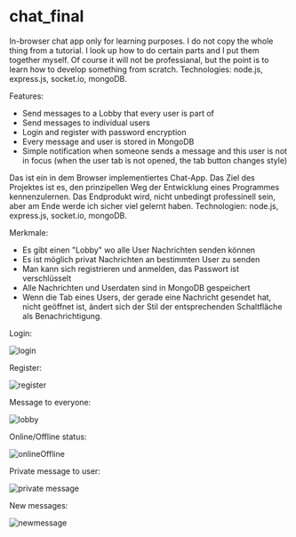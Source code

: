 # chat_final

In-browser chat app only for learning purposes. I do not copy the whole thing from a tutorial. I look up how to do certain parts and I put them together myself.
Of course it will not be professianal, but the point is to learn how to develop something from scratch. Technologies: node.js, express.js, socket.io, mongoDB.

Features: 
- Send messages to a Lobby that every user is part of
- Send messages to individual users
- Login and register with password encryption
- Every message and user is stored in MongoDB
- Simple notification when someone sends a message and this user is not in focus (when the user tab is not opened, the tab button changes style)

Das ist ein in dem Browser implementiertes Chat-App. Das Ziel des Projektes ist es, den prinzipellen Weg der Entwicklung eines Programmes kennenzulernen. 
Das Endprodukt wird, nicht unbedingt professinell sein, aber am Ende werde ich sicher viel gelernt haben. Technologien: node.js, express.js, socket.io, mongoDB.

Merkmale:
- Es gibt einen "Lobby" wo alle User Nachrichten senden können
- Es ist möglich privat Nachrichten an bestimmten User zu senden
- Man kann sich registrieren und anmelden, das Passwort ist verschlüsselt
- Alle Nachrichten und Userdaten sind in MongoDB gespeichert
- Wenn die Tab eines Users, der gerade eine Nachricht gesendet hat, nicht geöffnet ist, ändert sich der Stil der entsprechenden Schaltfläche als Benachrichtigung.   
 
Login:

![login](https://user-images.githubusercontent.com/93218724/159505411-a5445041-6400-49a8-960e-4acc9edfa04d.png)

Register:

![register](https://user-images.githubusercontent.com/93218724/159505520-c83d1570-bd4b-4434-ad96-260d389e8b69.png)

Message to everyone:

![lobby](https://user-images.githubusercontent.com/93218724/159505557-5ca15994-59f0-4786-8273-d231fbd25a15.png)

Online/Offline status:

![onlineOffline](https://user-images.githubusercontent.com/93218724/159505583-b092d49f-4697-46f9-9e44-11cee85b3e4f.png)

Private message to user:

![private message](https://user-images.githubusercontent.com/93218724/159505601-5a80ec72-0c3a-44d9-918f-93107123e1e3.png)

New messages:

![newmessage](https://user-images.githubusercontent.com/93218724/159505611-f23aeac6-85ce-4d60-8b7d-0214f908635a.png)
